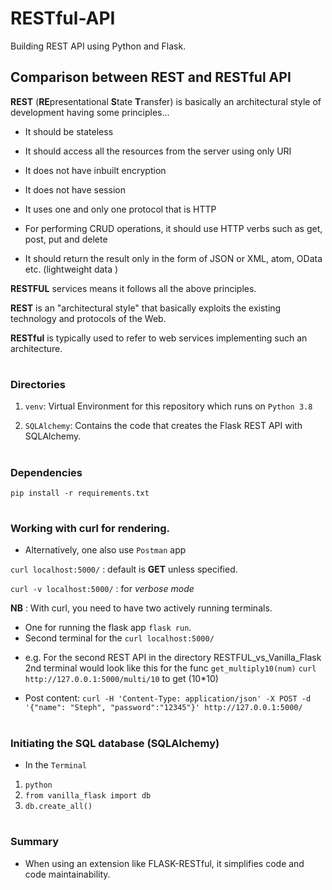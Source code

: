# RESTful-API
Building REST API using Python and Flask. 

## Comparison between REST and RESTful API

**REST** (**RE**presentational **S**tate **T**ransfer) is basically an architectural style of development having some principles...

* It should be stateless

* It should access all the resources from the server using only URI

* It does not have inbuilt encryption

* It does not have session

* It uses one and only one protocol that is HTTP

* For performing CRUD operations, it should use HTTP verbs such as get, post, put and delete

* It should return the result only in the form of JSON or XML, atom, OData etc. (lightweight data )


**RESTFUL** services means it follows all the above principles.

**REST** is an "architectural style" that basically exploits the existing technology and protocols of the Web. 

**RESTful** is typically used to refer to web services implementing such an architecture.

#
### Directories
1. `venv`: Virtual Environment for this repository which runs on `Python 3.8`

2. `SQLAlchemy`: Contains the code that creates the Flask REST API with  SQLAlchemy.

#
### Dependencies
```pip install -r requirements.txt```

#

### Working with **curl** for rendering.

* Alternatively, one also use `Postman` app

```curl localhost:5000/``` : default is **GET** unless specified.

```curl -v localhost:5000/``` : for *verbose mode*

**NB** : With curl, you need to have two actively running terminals. 
- One for running the flask app ```flask run```. 
- Second terminal for the ```curl localhost:5000/```

* e.g. For the second REST API in the directory RESTFUL_vs_Vanilla_Flask
2nd terminal would look like this for the func `get_multiply10(num)` ```curl http://127.0.0.1:5000/multi/10``` to get (10*10)

* Post content: ```curl -H 'Content-Type: application/json' -X POST -d '{"name": "Steph", "password":"12345"}' http://127.0.0.1:5000/```

#
### Initiating the SQL database (SQLAlchemy)
- In the `Terminal`
1. ```python```
2. ```from vanilla_flask import db```
3. ```db.create_all()```
#
### Summary
* When using an extension like FLASK-RESTful, it simplifies code and code maintainability.

